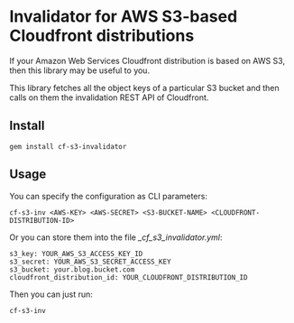 # Invalidator for AWS S3-based Cloudfront distributions

If your Amazon Web Services Cloudfront distribution is based on AWS S3, then
this library may be useful to you.

This library fetches all the object keys of a particular S3 bucket and then
calls on them the invalidation REST API of Cloudfront.

## Install

`gem install cf-s3-invalidator`

## Usage

You can specify the configuration as CLI parameters:

`cf-s3-inv <AWS-KEY> <AWS-SECRET> <S3-BUCKET-NAME> <CLOUDFRONT-DISTRIBUTION-ID>`

Or you can store them into the file *_cf_s3_invalidator.yml*:

    s3_key: YOUR_AWS_S3_ACCESS_KEY_ID
    s3_secret: YOUR_AWS_S3_SECRET_ACCESS_KEY
    s3_bucket: your.blog.bucket.com
    cloudfront_distribution_id: YOUR_CLOUDFRONT_DISTRIBUTION_ID

Then you can just run:

`cf-s3-inv`
